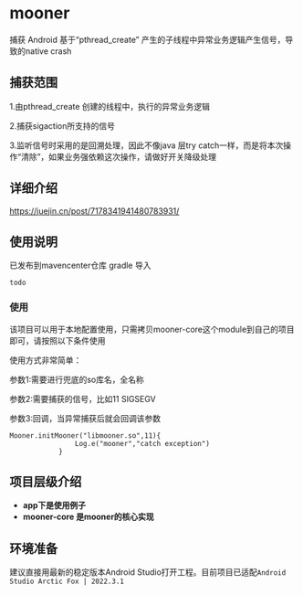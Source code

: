# mooner
捕获 Android 基于“pthread_create” 产生的子线程中异常业务逻辑产生信号，导致的native crash
## 捕获范围
1.由pthread_create 创建的线程中，执行的异常业务逻辑

2.捕获sigaction所支持的信号

3.监听信号时采用的是回溯处理，因此不像java 层try catch一样，而是将本次操作“清除”，如果业务强依赖这次操作，请做好开关降级处理

## 详细介绍
https://juejin.cn/post/7178341941480783931/

## 使用说明
已发布到mavencenter仓库
gradle 导入
```
todo
```
### 使用
该项目可以用于本地配置使用，只需拷贝mooner-core这个module到自己的项目即可，请按照以下条件使用

使用方式非常简单：

参数1:需要进行兜底的so库名，全名称 

参数2:需要捕获的信号，比如11 SIGSEGV 

参数3:回调，当异常捕获后就会回调该参数


```
Mooner.initMooner("libmooner.so",11){
                Log.e("mooner","catch exception")
            }

```





## 项目层级介绍
* **app下是使用例子**
* **mooner-core 是mooner的核心实现**

## 环境准备
建议直接用最新的稳定版本Android Studio打开工程。目前项目已适配`Android Studio Arctic Fox | 2022.3.1`
### 
